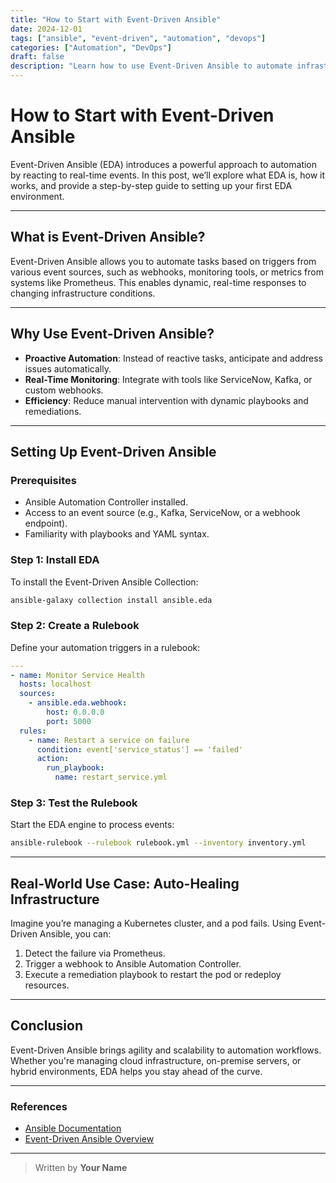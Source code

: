```yaml
---
title: "How to Start with Event-Driven Ansible"
date: 2024-12-01
tags: ["ansible", "event-driven", "automation", "devops"]
categories: ["Automation", "DevOps"]
draft: false
description: "Learn how to use Event-Driven Ansible to automate infrastructure management based on real-time events."
---
```


# How to Start with Event-Driven Ansible

Event-Driven Ansible (EDA) introduces a powerful approach to automation by reacting to real-time events. In this post, we’ll explore what EDA is, how it works, and provide a step-by-step guide to setting up your first EDA environment.

---

## What is Event-Driven Ansible?

Event-Driven Ansible allows you to automate tasks based on triggers from various event sources, such as webhooks, monitoring tools, or metrics from systems like Prometheus. This enables dynamic, real-time responses to changing infrastructure conditions.

---

## Why Use Event-Driven Ansible?

- **Proactive Automation**: Instead of reactive tasks, anticipate and address issues automatically.
- **Real-Time Monitoring**: Integrate with tools like ServiceNow, Kafka, or custom webhooks.
- **Efficiency**: Reduce manual intervention with dynamic playbooks and remediations.

---

## Setting Up Event-Driven Ansible

### Prerequisites
- Ansible Automation Controller installed.
- Access to an event source (e.g., Kafka, ServiceNow, or a webhook endpoint).
- Familiarity with playbooks and YAML syntax.

### Step 1: Install EDA
To install the Event-Driven Ansible Collection:
```bash
ansible-galaxy collection install ansible.eda
```

### Step 2: Create a Rulebook
Define your automation triggers in a rulebook:
```yaml
---
- name: Monitor Service Health
  hosts: localhost
  sources:
    - ansible.eda.webhook:
        host: 0.0.0.0
        port: 5000
  rules:
    - name: Restart a service on failure
      condition: event['service_status'] == 'failed'
      action:
        run_playbook:
          name: restart_service.yml
```

### Step 3: Test the Rulebook
Start the EDA engine to process events:
```bash
ansible-rulebook --rulebook rulebook.yml --inventory inventory.yml
```

---

## Real-World Use Case: Auto-Healing Infrastructure

Imagine you’re managing a Kubernetes cluster, and a pod fails. Using Event-Driven Ansible, you can:
1. Detect the failure via Prometheus.
2. Trigger a webhook to Ansible Automation Controller.
3. Execute a remediation playbook to restart the pod or redeploy resources.

---

## Conclusion

Event-Driven Ansible brings agility and scalability to automation workflows. Whether you're managing cloud infrastructure, on-premise servers, or hybrid environments, EDA helps you stay ahead of the curve.

---

### References
- [Ansible Documentation](https://docs.ansible.com/)
- [Event-Driven Ansible Overview](https://www.redhat.com/en/topics/automation/event-driven-ansible)

---

> Written by **Your Name**
